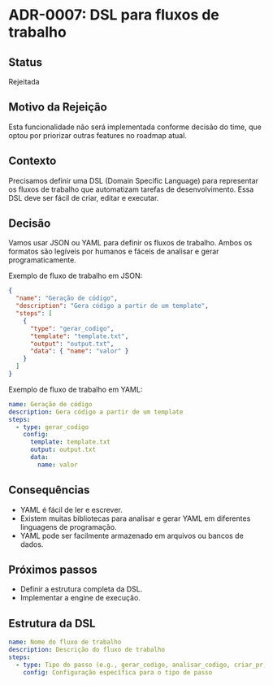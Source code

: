 # ADR-0007: DSL para fluxos de trabalho

## Status

Rejeitada

## Motivo da Rejeição

Esta funcionalidade não será implementada conforme decisão do time, que optou por priorizar outras features no roadmap atual.

## Contexto

Precisamos definir uma DSL (Domain Specific Language) para representar os fluxos de trabalho que automatizam tarefas de desenvolvimento. Essa DSL deve ser fácil de criar, editar e executar.

## Decisão

Vamos usar JSON ou YAML para definir os fluxos de trabalho. Ambos os formatos são legíveis por humanos e fáceis de analisar e gerar programaticamente.

Exemplo de fluxo de trabalho em JSON:

```json
{
  "name": "Geração de código",
  "description": "Gera código a partir de um template",
  "steps": [
    {
      "type": "gerar_codigo",
      "template": "template.txt",
      "output": "output.txt",
      "data": { "name": "valor" }
    }
  ]
}
```

Exemplo de fluxo de trabalho em YAML:

```yaml
name: Geração de código
description: Gera código a partir de um template
steps:
  - type: gerar_codigo
    config:
      template: template.txt
      output: output.txt
      data:
        name: valor
```

## Consequências

- YAML é fácil de ler e escrever.
- Existem muitas bibliotecas para analisar e gerar YAML em diferentes linguagens de programação.
- YAML pode ser facilmente armazenado em arquivos ou bancos de dados.

## Próximos passos

- Definir a estrutura completa da DSL.
- Implementar a engine de execução.

## Estrutura da DSL

```yaml
name: Nome do fluxo de trabalho
description: Descrição do fluxo de trabalho
steps:
  - type: Tipo do passo (e.g., gerar_codigo, analisar_codigo, criar_pr)
    config: Configuração específica para o tipo de passo